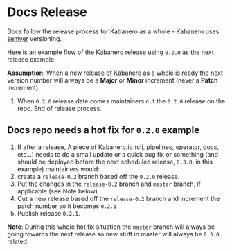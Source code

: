 # Docs Release
Docs follow the release process for Kabanero as a whole - Kabanero uses [semver](https://semver.org/) versioning.

Here is an example flow of the Kabanero release using `0.2.0` as the next release example:

**Assumption**: When a new release of Kabanero as a whole is ready the next version number will always be a **Major** or **Minor** increment (never a **Patch** increment).

1. When `0.2.0` release date comes maintainers cut the `0.2.0` release on the repo. End of release process.

## Docs repo needs a hot fix for `0.2.0` example

1. If after a release, A piece of Kabanero.io (cli, pipelines, operator, docs, etc...) needs to do a small update or a quick bug fix or something (and should be deployed before the next scheduled release, `0.3.0`, in this example) maintainers would:
1. create a `release-0.2` branch based off the `0.2.0` release. 
1. Put the changes in the `release-0.2` branch and `master` branch, if applicable (see Note below).
1. Cut a new release based off the `release-0.2` branch and increment the patch number so it becomes `0.2.1`
1. Publish release `0.2.1`.

**Note**: During this whole hot fix situation the `master` branch will always be going towards the next release so new stuff in master will always be `0.3.0` related.
